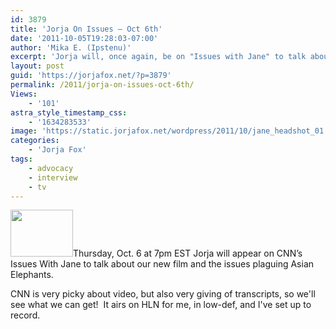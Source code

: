 ```yaml
---
id: 3879
title: 'Jorja On Issues — Oct 6th'
date: '2011-10-05T19:28:03-07:00'
author: 'Mika E. (Ipstenu)'
excerpt: 'Jorja will, once again, be on "Issues with Jane" to talk about issues!  This time it''s Asian Elephants!'
layout: post
guid: 'https://jorjafox.net/?p=3879'
permalink: /2011/jorja-on-issues-oct-6th/
Views:
    - '101'
astra_style_timestamp_css:
    - '1634283533'
image: 'https://static.jorjafox.net/wordpress/2011/10/jane_headshot_01.jpeg'
categories:
    - 'Jorja Fox'
tags:
    - advocacy
    - interview
    - tv
---
```


<img class="alignleft size-thumbnail wp-image-3880" title="jane_headshot_01" src="//static.jorjafox.net/wordpress/2011/10/jane_headshot_01-210x140.jpeg" alt="" width="100" height="75" />Thursday, Oct. 6 at 7pm EST Jorja will appear on CNN’s Issues With Jane to talk about our new film and the issues plaguing Asian Elephants.

CNN is very picky about video, but also very giving of transcripts, so we'll see what we can get!  It airs on HLN for me, in low-def, and I've set up to record.
